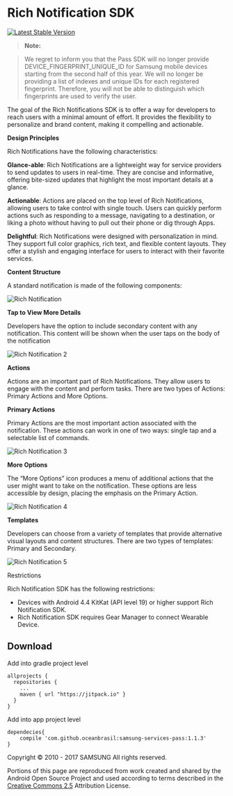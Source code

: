 # Rich Notification SDK

[![Latest Stable Version](https://img.shields.io/badge/version-1.1.3-green.svg)](http://developer.samsung.com/galaxy/rich-notification)

> __Note:__ 

> We regret to inform you that the Pass SDK will no longer provide DEVICE_FINGERPRINT_UNIQUE_ID for Samsung mobile devices starting from the second half of this year. We will no longer be providing a list of indexes and unique IDs for each registered fingerprint. Therefore, you will not be able to distinguish which fingerprints are used to verify the user.

The goal of the Rich Notifications SDK is to offer a way for developers to reach users with a minimal amount of effort. It provides the flexibility to personalize and brand content, making it compelling and actionable.

__Design Principles__

Rich Notifications have the following characteristics:

__Glance-able__: Rich Notifications are a lightweight way for service providers to send updates to users in real-time. They are concise and informative, offering bite-sized updates that highlight the most important details at a glance.

__Actionable__: Actions are placed on the top level of Rich Notifications, allowing users to take control with single touch. Users can quickly perform actions such as responding to a message, navigating to a destination, or liking a photo without having to pull out their phone or dig through Apps.

__Delightful__: Rich Notifications were designed with personalization in mind. They support full color graphics, rich text, and flexible content layouts. They offer a stylish and engaging interface for users to interact with their favorite services.

__Content Structure__

A standard notification is made of the following components:

![Rich Notification](http://developer.samsung.com/sd2_images/galaxy/content/img_richnotification01.jpg)

__Tap to View More Details__

Developers have the option to include secondary content with any notification. This content will be shown when the user taps on the body of the notification

![Rich Notification 2](http://developer.samsung.com/sd2_images/galaxy/content/img_richnotification02_160118.jpg)

__Actions__

Actions are an important part of Rich Notifications. They allow users to engage with the content and perform tasks. There are two types of Actions: Primary Actions and More Options.

__Primary Actions__

Primary Actions are the most important action associated with the notification. These actions can work in one of two ways: single tap and a selectable list of commands.


![Rich Notification 3](http://developer.samsung.com/sd2_images/galaxy/content/img_richnotification03_160118.jpg)

__More Options__

The “More Options” icon produces a menu of additional actions that the user might want to take on the notification. These options are less accessible by design, placing the emphasis on the Primary Action.

![Rich Notification 4](http://developer.samsung.com/sd2_images/galaxy/content/img_richnotification04.jpg)

__Templates__

Developers can choose from a variety of templates that provide alternative visual layouts and content structures. There are two types of templates: Primary and Secondary.

![Rich Notification 5](http://developer.samsung.com/sd2_images/galaxy/content/img_richnotification06_160118.jpg)

Restrictions

Rich Notification SDK has the following restrictions:

- Devices with Android 4.4 KitKat (API level 19) or higher support Rich Notification SDK.
- Rich Notification SDK requires Gear Manager to connect Wearable Device.

## Download

Add into gradle project level

``` Gradle
allprojects {
  repositories {
    ...
    maven { url "https://jitpack.io" }
  }
}
```

Add into app project level

``` Gradle
dependecies{
    compile 'com.github.oceanbrasil:samsung-services-pass:1.1.3'
}
```

Copyright © 2010 - 2017 SAMSUNG All rights reserved.

Portions of this page are reproduced from work created and shared by the Android Open Source Project and used according to terms described in the [Creative Commons 2.5](https://creativecommons.org/licenses/by/2.5/) Attribution License.

